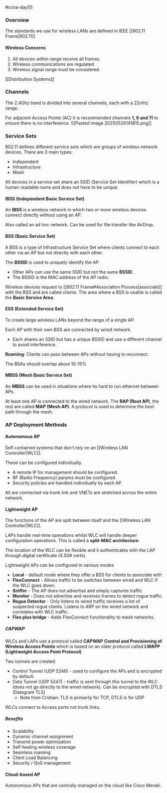 #ccna-day55

### Overview
The standards we use for wireless LANs are defined in IEEE [[802.11 Frame|802.11]]

#### Wireless Concerns
1) All devices within range receive all frames.
2) Wireless communications are regulated
3) Wireless signal range must be considered.

[[Distribution Systems]]
### Channels
The 2.4Ghz band is divided into several channels, each with a 22mhz range.

For adjacent Access Points (AC) it is recommended channels **1, 6 and 11** to ensure there is no interference.
![[Pasted image 20250526141815.png]]

### Service Sets
802.11 defines different *service sets* which are groups of wireless network devices.
There are 3 main types:
- Independent
- Infrastructure
- Mesh

All devices in a service set share an SSID (Service Set Identifier) which is a human readable name and does not have to be unique.

#### IBSS (Independent Basic Service Set)
An **IBSS** is a wireless network in which two or more wireless devices connect directly without using an AP.

Also called an ad hoc network. Can be used for file transfer like AirDrop.

#### BSS (Basic Service Set)
A BSS is a type of Infrastructure Service Set where clients connect to each other via an AP but not directly with each other.

The **BSSID** is used to uniquely identify the AP.
- Other APs can use the same SSID but not the same **BSSID**.
- The BSSID is the MAC address of the AP radio.

Wireless devices request to [[802.11 Frame#Association Process|associate]] with the BSS and are called clients.
The area where a BSS is usable is called the **Basic Service Area**.

#### ESS (Extended Service Set)
To create large wireless LANs beyond the range of a single AP.

Each AP with their own BSS are connected by wired network.
- Each shares an SSID but has a unique BSSID and use a different channel to avoid interference.

**Roaming**: Clients can pass between APs without having to reconnect.

The BSAs should overlap about 10-15%

#### MBSS (Mesh Basic Service Set)
An **MBSS** can be used in situations where its hard to run ethernet between APs.

At least one AP is connected to the wired network. The **RAP (Root AP)**, the rest are called **MAP (Mesh AP)**.
A protocol is used to determine the best path through the mesh.


### AP Deployment Methods
#### Autonomous AP
Self contained systems that don't rely on an [[Wireless LAN Controller|WLC]].

These can be configured individually.
- A remote IP for management should be configured.
- RF (Radio Frequency) params must be configured
- Security policies are handled individually by each AP.

All are connected via trunk link and VNETs are stretched across the entire network.
#### Lightweight AP
The functions of the AP are split between itself and the [[Wireless LAN Controller|WLC]].

LAPs handle real-time operations whilst WLC will handle deeper configuration operations.
This is called a **split-MAC architecture**.

The location of the WLC can be flexible and it authenticates with the LAP through digital certificate (X.509 certs).

Lightweight APs can be configured in various modes
- **Local** - default mode where they offer a BSS for clients to associate with
- **FlexConnect** - Allows traffic to be switches between wired and WLC if the WLC goes down.
- **Sniffer** - The AP does not advertise and simply captures traffic
- **Monitor** - Does not advertise and receives frames to detect rogue traffic
- **Rogue Detector** - Only listens to wired traffic receives a list of suspected rogue clients. Listens to ARP on the wired network and correlates with WLC traffic.
- **Flex plus bridge** - Adds FlexConnect functionality to mesh networks.
##### CAPWAP
WLCs and LAPs use a protocol called **CAPWAP** **Control and Provisioning of Wireless Access Points** which is based on an older protocol called **LWAPP (Lightweight Access Point Protocol)**

Two tunnels are created.
- Control Tunnel (UDP 5246) - used to configure the APs and is encrypted by default.
- Data Tunnel (UDP 5247) - traffic is sent through this tunnel to the WLC (does not go directly to the wired network). Can be encrypted with DTLS (Datagram TLS)
	- Note from Cristian: TLS is primarily for TCP, DTLS is for UDP

WLCs connect to Access ports not trunk links.
##### Benefits
- Scalability
- Dynamic channel assignment
- Transmit power optimization
- Self healing wireless coverage
- Seamless roaming
- Client Load Balancing
- Security / QoS management

#### Cloud-based AP
Autonomous APs that are centrally managed on the cloud like Cisco Meraki.